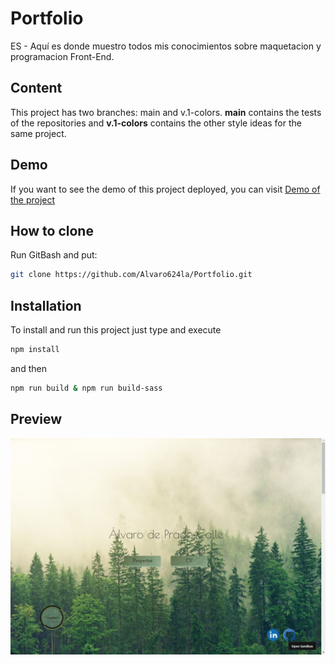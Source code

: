 # Portfolio
ES - Aquí es donde muestro todos mis conocimientos sobre maquetacion y programacion Front-End.
<!-- EN - This is where I show all my knowledge about layout and Front-End programming. -->

## Content
This project has two branches: main and v.1-colors. **main** contains the tests of the repositories and **v.1-colors** contains the other style ideas for the same project.

## Demo
If you want to see the demo of this project deployed, you can visit [Demo of the project](https://c5ljgu.csb.app/)

## How to clone
Run GitBash and put:
```bash
git clone https://github.com/Alvaro624la/Portfolio.git
```

## Installation
To install and run this project just type and execute
```bash
npm install
```
and then
```bash
npm run build & npm run build-sass
```
## Preview
![](/preview.jpg)

<!-- ### Notes -->
